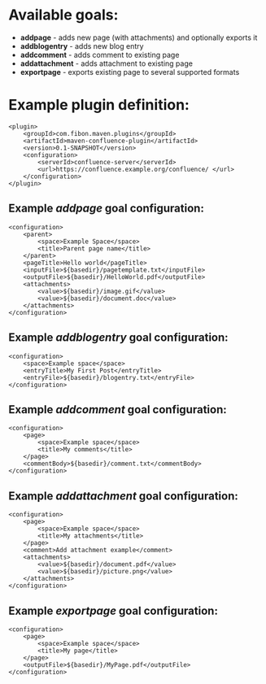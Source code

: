 Available goals:
================
* **addpage** - adds new page (with attachments) and optionally exports it
* **addblogentry** - adds new blog entry
* **addcomment** - adds comment to existing page
* **addattachment** - adds attachment to existing page
* **exportpage** - exports existing page to several supported formats

Example plugin definition:
==========================
    <plugin>
        <groupId>com.fibon.maven.plugins</groupId>
        <artifactId>maven-confluence-plugin</artifactId>
        <version>0.1-SNAPSHOT</version>
        <configuration>
            <serverId>confluence-server</serverId>
            <url>https://confluence.example.org/confluence/ </url>
        </configuration>
    </plugin>

Example _addpage_ goal configuration:
-------------------------------------
    <configuration>
        <parent>
            <space>Example Space</space>
            <title>Parent page name</title>
        </parent>
        <pageTitle>Hello world</pageTitle>
        <inputFile>${basedir}/pagetemplate.txt</inputFile>
        <outputFile>${basedir}/HelloWorld.pdf</outputFile>
        <attachments>
            <value>${basedir}/image.gif</value>
            <value>${basedir}/document.doc</value>
        </attachments>
    </configuration>

Example _addblogentry_ goal configuration:
------------------------------------------
    <configuration>
        <space>Example space</space>
        <entryTitle>My First Post</entryTitle>
        <entryFile>${basedir}/blogentry.txt</entryFile>
    </configuration>

Example _addcomment_ goal configuration:
----------------------------------------
    <configuration>
        <page>
            <space>Example space</space>
            <title>My comments</title>
        </page>
        <commentBody>${basedir}/comment.txt</commentBody>
    </configuration>

Example _addattachment_ goal configuration:
-------------------------------------------
    <configuration>
        <page>
            <space>Example space</space>
            <title>My attachments</title>
        </page>
        <comment>Add attachment example</comment>
        <attachments>
            <value>${basedir}/document.pdf</value>
            <value>${basedir}/picture.png</value>
        </attachments>
    </configuration>

Example _exportpage_ goal configuration:
----------------------------------------
    <configuration>
        <page>
            <space>Example space</space>
            <title>My page</title>
        </page>
        <outputFile>${basedir}/MyPage.pdf</outputFile>
    </configuration>

